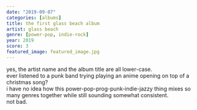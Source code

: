 ```yaml
---
date: "2019-09-07"
categories: [albums]
title: the first glass beach album
artist: glass beach
genre: [power-pop, indie-rock]
year: 2019
score: 3
featured_image: featured_image.jpg
---
```


yes, the artist name and the album title are all lower-case.  
ever listened to a punk band trying playing an anime opening on top of a christmas song?  
i have no idea how this power-pop-prog-punk-indie-jazzy thing mixes so many genres together while still sounding somewhat consistent.  
not bad.
